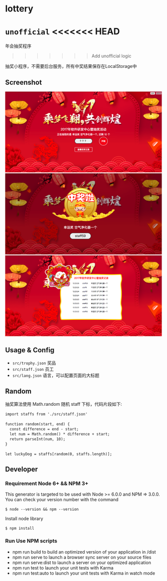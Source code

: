 # lottery

`unofficial`
<<<<<<< HEAD
=======

年会抽奖程序
>>>>>>> Add unofficial logic

抽奖小程序，不需要后台服务，所有中奖结果保存在LocalStorage中

## Screenshot

![home](screenshot/home.png)
![winning](screenshot/winning.png)
![lucky-dog](screenshot/lucky-dog.png)

## Usage & Config

- `src/trophy.json` 奖品
- `src/staff.json` 员工
- `src/lang.json` 语言，可以配置页面的大标题

## Random

抽奖算法使用 Math.random 随机 staff 下标，代码片段如下:

```
import staffs from './src/staff.json'

function random(start, end) {
  const difference = end - start;
  let num = Math.random() * difference + start;
  return parseInt(num, 10);
}

let luckyDog = staffs[random(0, staffs.length)];
```

## Developer

### Requirement Node 6+ && NPM 3+

This generator is targeted to be used with Node >= 6.0.0 and NPM => 3.0.0. You can check your version number with the command
```
$ node --version && npm --version
```
Install node library

```
$ npm install
```

### Run Use NPM scripts

- npm run build to build an optimized version of your application in /dist
- npm run serve to launch a browser sync server on your source files
- npm run serve:dist to launch a server on your optimized application
- npm run test to launch your unit tests with Karma
- npm run test:auto to launch your unit tests with Karma in watch mode
